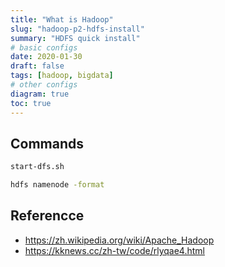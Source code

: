 ```yaml
---
title: "What is Hadoop"
slug: "hadoop-p2-hdfs-install"
summary: "HDFS quick install"
# basic configs
date: 2020-01-30
draft: false
tags: [hadoop, bigdata]
# other configs
diagram: true
toc: true
---
```


## Commands

```bash
start-dfs.sh
```

```bash
hdfs namenode -format
```

## Referencce

- <https://zh.wikipedia.org/wiki/Apache_Hadoop>
- <https://kknews.cc/zh-tw/code/rlyqae4.html>
